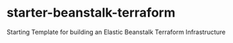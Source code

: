 # starter-beanstalk-terraform
Starting Template for building an Elastic Beanstalk Terraform Infrastructure
